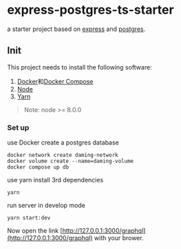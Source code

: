# express-postgres-ts-starter

a starter project based on [express](https://expressjs.com/) and [postgres](https://www.postgresql.org/).

## Init

This project needs to install the following software:

1. [Docker](https://www.docker.com/)和[Docker Compose](https://docs.docker.com/engine/reference/commandline/compose/)
2. [Node](https://nodejs.org/)
3. [Yarn](https://classic.yarnpkg.com/lang/en/)

> Note: node >= 8.0.0

### Set up

use Docker create a postgres database

```
docker network create daming-network
docker volume create --name=daming-volume
docker compose up db
```

use yarn install 3rd dependencies

```
yarn
```

run server in develop mode

```
yarn start:dev
```

Now open the link [http://127.0.0.1:3000/graphql](http://127.0.0.1:3000/graphql) with your brower.
